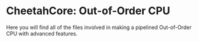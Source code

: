 # CheetahCore: Out-of-Order CPU 

Here you will find all of the files involved in making a pipelined Out-of-Order CPU with advanced features.


